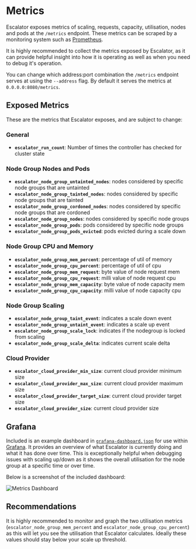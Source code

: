 # Metrics

Escalator exposes metrics of scaling, requests, capacity, utilisation, nodes and pods at the `/metrics` endpoint. 
These metrics can be scraped by a monitoring system such as [Prometheus](https://prometheus.io/).

It is highly recommended to collect the metrics exposed by Escalator, as it can provide helpful insight into how
it is operating as well as when you need to debug it's operation.

You can change which address:port combination the `/metrics` endpoint serves at using the `--address` flag. By default
it serves the metrics at `0.0.0.0:8080/metrics`.

## Exposed Metrics

These are the metrics that Escalator exposes, and are subject to change:

### General

 - **`escalator_run_count`**: Number of times the controller has checked for cluster state
 
### Node Group Nodes and Pods
 
 - **`escalator_node_group_untainted_nodes`**: nodes considered by specific node groups that are untainted
 - **`escalator_node_group_tainted_nodes`**: nodes considered by specific node groups that are tainted
 - **`escalator_node_group_cordoned_nodes`**: nodes considered by specific node groups that are cordoned
 - **`escalator_node_group_nodes`**: nodes considered by specific node groups
 - **`escalator_node_group_pods`**: pods considered by specific node groups
 - **`escalator_node_group_pods_evicted`**: pods evicted during a scale down

### Node Group CPU and Memory
 
 - **`escalator_node_group_mem_percent`**: percentage of util of memory
 - **`escalator_node_group_cpu_percent`**: percentage of util of cpu
 - **`escalator_node_group_mem_request`**: byte value of node request mem
 - **`escalator_node_group_cpu_request`**: milli value of node request cpu
 - **`escalator_node_group_mem_capacity`**: byte value of node capacity mem
 - **`escalator_node_group_cpu_capacity`**: milli value of node capacity cpu

### Node Group Scaling

 - **`escalator_node_group_taint_event`**: indicates a scale down event
 - **`escalator_node_group_untaint_event`**: indicates a scale up event
 - **`escalator_node_group_scale_lock`**: indicates if the nodegroup is locked from scaling
 - **`escalator_node_group_scale_delta`**: indicates current scale delta
 
### Cloud Provider
 
 - **`escalator_cloud_provider_min_size`**: current cloud provider minimum size
 - **`escalator_cloud_provider_max_size`**: current cloud provider maximum size
 - **`escalator_cloud_provider_target_size`**: current cloud provider target size
 - **`escalator_cloud_provider_size`**: current cloud provider size
 
## Grafana
 
Included is an example dashboard in [`grafana-dashboard.json`](./grafana-dashboard.json) for use within 
[Grafana](https://grafana.com/). It provides an overview of what Escalator is currently doing and what it has done over
time. 
This is exceptionally helpful when debugging issues with scaling up/down as it shows the overall utilisation for the
node group at a specific time or over time.
 
Below is a screenshot of the included dashboard:

![Metrics Dashboard](./metrics-dashboard.png)
 
## Recommendations
 
It is highly recommended to monitor and graph the two utilisation metrics 
(`escalator_node_group_mem_percent` and `escalator_node_group_cpu_percent`) as this will let you see the utilisation that Escalator
calculates. Ideally these values should stay below your scale up threshold.
